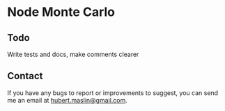 # Node Monte Carlo

## Todo
Write tests and docs, make comments clearer

## Contact
If you have any bugs to report or improvements to suggest, you can send me an email
at <hubert.maslin@gmail.com>.